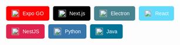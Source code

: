 <div style="display: flex; flex-wrap: wrap; gap: 10px; margin: 20px 0;">
  
 

  <a href="https://reactjs.org" target="_blank" style="text-decoration: none;">
    <button style="background: red; color: #fff; border: none; padding: 10px 15px; border-radius: 5px; font-size: 14px; cursor: pointer; display: flex; align-items: center; gap: 10px;">
      <img src="https://nestjs.com/img/nest-og.png" alt="React Logo" style="width: 20px; height: 20px;" />
      Expo GO
    </button>
  </a>

  <!-- Next.js -->
  <a href="https://nextjs.org" target="_blank" style="text-decoration: none;">
    <button style="background: #000; color: #fff; border: none; padding: 10px 15px; border-radius: 5px; font-size: 14px; cursor: pointer; display: flex; align-items: center; gap: 10px;">
      <img src="https://cdn.jsdelivr.net/gh/devicons/devicon/icons/nextjs/nextjs-original.svg" alt="Next.js Logo" style="width: 20px; height: 20px;" />
      Next.js
    </button>
  </a>

  <!-- Electron -->
  <a href="https://www.electronjs.org" target="_blank" style="text-decoration: none;">
    <button style="background: #47848F; color: #fff; border: none; padding: 10px 15px; border-radius: 5px; font-size: 14px; cursor: pointer; display: flex; align-items: center; gap: 10px;">
      <img src="https://cdn.jsdelivr.net/gh/devicons/devicon/icons/electron/electron-original.svg" alt="Electron Logo" style="width: 20px; height: 20px;" />
      Electron
    </button>
  </a>

  <a href="https://reactnative.dev" target="_blank" style="text-decoration: none;">
    <button style="background: #61DAFB; color: #fff; border: none; padding: 10px 15px; border-radius: 5px; font-size: 14px; cursor: pointer; display: flex; align-items: center; gap: 10px;">
      <img src="https://cdn.jsdelivr.net/gh/devicons/devicon/icons/react/react-original.svg" alt="React Native Logo" style="width: 20px; height: 20px;" />
      React
    </button>
  </a>

  <!-- NestJS -->
  <a href="https://nestjs.com" target="_blank" style="text-decoration: none;">
    <button style="background: #E0234E; color: #fff; border: none; padding: 10px 15px; border-radius: 5px; font-size: 14px; cursor: pointer; display: flex; align-items: center; gap: 10px;">
      <img src="https://nestjs.com/favicon.fe097249.ico" alt="NestJS Logo" style="width: 20px; height: 20px;" />
      NestJS
    </button>
  </a>

  <!-- Python -->
  <a href="https://python.org" target="_blank" style="text-decoration: none;">
    <button style="background: #3776AB; color: #fff; border: none; padding: 10px 15px; border-radius: 5px; font-size: 14px; cursor: pointer; display: flex; align-items: center; gap: 10px;">
      <img src="https://cdn.jsdelivr.net/gh/devicons/devicon/icons/python/python-original.svg" alt="Python Logo" style="width: 20px; height: 20px;" />
      Python
    </button>
  </a>

  <!-- Java -->
  <a href="https://www.java.com" target="_blank" style="text-decoration: none;">
    <button style="background: #007396; color: #fff; border: none; padding: 10px 15px; border-radius: 5px; font-size: 14px; cursor: pointer; display: flex; align-items: center; gap: 10px;">
      <img src="https://cdn.jsdelivr.net/gh/devicons/devicon/icons/java/java-original.svg" alt="Java Logo" style="width: 20px; height: 20px;" />
      Java
    </button>
  </a>
</div>
